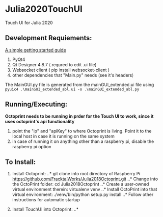  Julia2020TouchUI
==================
Touch UI for Julia 2020

## Development Requiements:

[ A simple getting started guide](https://nikolak.com/pyqt-qt-designer-getting-started/)


1. PyQt4
2. Qt Designer 4.8.7 ( requred to edit .ui file)
3. Websocket client ( pip install websocket-client )
4. other dependencies that "Main.py" needs (see it's headers)

The MainGUI.py file is generated from the mainGUI_extended.ui file using
 ```pyuic4 .\mainGUI_extended_abl.ui -o .\mainGUI_extended_abl.py```



## Running/Executing:

**Octoprint needs to be running in prder for the Touch UI to work, since it uses octoprint's api functionality**

1. point the "ip"  and "apiKey" to where Octoprint is living. Point it to the local host in case it is running on the same system
2. in case of running it on anything other than a raspberry pi, disable the raspberry pi option




## To Install:

1. Install Octoprint:
..* git clone into root directory of Raspberry Pi https://github.com/FracktalWorks/Julia2018Octoprint.git
..* Change into the OctoPrint folder: cd Julia2018Octoprint
..* Create a user-owned virtual environment therein: virtualenv venv
..* Install OctoPrint into that virtual environment: ./venv/bin/python setup.py install
..* Follow other instructions for automatic startup

2. Install TouchUI into Octoprint:
..*
